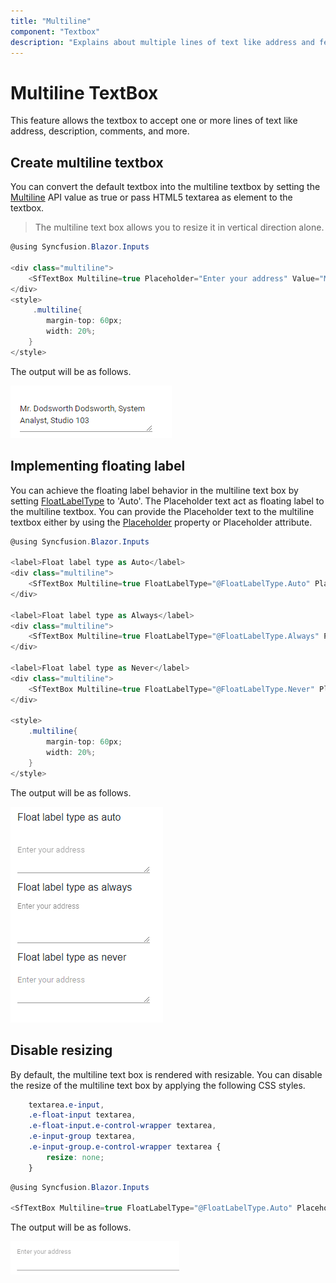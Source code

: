 ```yaml
---
title: "Multiline"
component: "Textbox"
description: "Explains about multiple lines of text like address and feedback are allows to fill in the multiline textbox and it can be editable or can copy the text."
---
```


# Multiline TextBox

This feature allows the textbox to accept one or more lines of text like address, description, comments, and more.

## Create multiline textbox

You can convert the default textbox into the multiline textbox by setting the [Multiline](https://help.syncfusion.com/cr/aspnetcore-blazor/Syncfusion.Blazor~Syncfusion.Blazor.Inputs.SfTextBox~Multiline.html) API value as true or pass HTML5 textarea as element to the textbox.

> The multiline text box allows you to resize it in vertical direction alone.

```csharp
@using Syncfusion.Blazor.Inputs

<div class="multiline">
    <SfTextBox Multiline=true Placeholder="Enter your address" Value="Mr. Dodsworth Dodsworth, System Analyst, Studio 103"></SfTextBox>
</div>
<style>
     .multiline{
        margin-top: 60px;
        width: 20%;
    }
</style>
```

The output will be as follows.

![textbox](./images/textbox_multiline.png)

## Implementing floating label

You can achieve the floating label behavior in the multiline text box by setting [FloatLabelType](https://help.syncfusion.com/cr/aspnetcore-blazor/Syncfusion.Blazor~Syncfusion.Blazor.Inputs.SfTextBox~FloatLabelType.html) to 'Auto'. The Placeholder text act as floating label to the multiline textbox. You can provide the Placeholder text to the multiline textbox either by using the [Placeholder](https://help.syncfusion.com/cr/aspnetcore-blazor/Syncfusion.Blazor~Syncfusion.Blazor.Inputs.SfTextBox~Placeholder.html) property or Placeholder attribute.

```csharp
@using Syncfusion.Blazor.Inputs

<label>Float label type as Auto</label>
<div class="multiline">
    <SfTextBox Multiline=true FloatLabelType="@FloatLabelType.Auto" Placeholder="Enter your address"></SfTextBox>
</div>

<label>Float label type as Always</label>
<div class="multiline">
    <SfTextBox Multiline=true FloatLabelType="@FloatLabelType.Always" Placeholder="Enter your address"></SfTextBox>
</div>

<label>Float label type as Never</label>
<div class="multiline">
    <SfTextBox Multiline=true FloatLabelType="@FloatLabelType.Never" Placeholder="Enter your address"></SfTextBox>
</div>

<style>
    .multiline{
        margin-top: 60px;
        width: 20%;
    }
</style>
```

The output will be as follows.

![textbox](./images/textbox_multiline_floatlabel.png)

## Disable resizing

By default, the multiline text box is rendered with resizable. You can disable the resize of the multiline text box by applying the following CSS styles.

```CSS
    textarea.e-input,
    .e-float-input textarea,
    .e-float-input.e-control-wrapper textarea,
    .e-input-group textarea,
    .e-input-group.e-control-wrapper textarea {
        resize: none;
    }

```

```csharp
@using Syncfusion.Blazor.Inputs

<SfTextBox Multiline=true FloatLabelType="@FloatLabelType.Auto" Placeholder="Enter your address"></SfTextBox>
```

The output will be as follows.

![textbox](./images/disable_resize.png)
